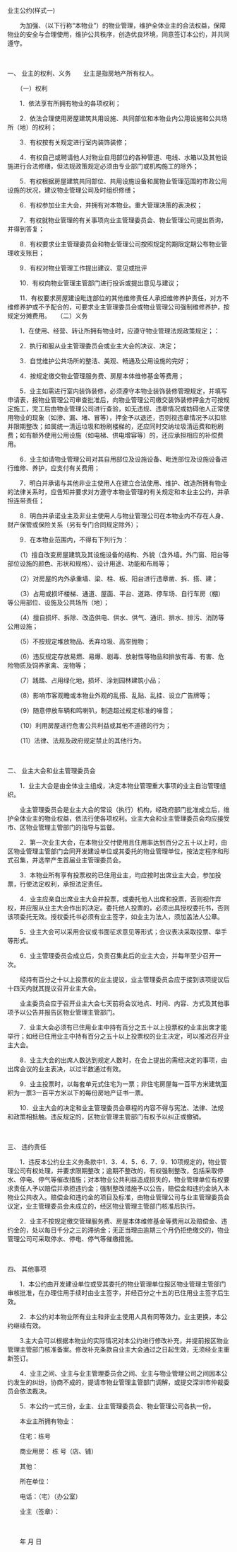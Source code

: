 



业主公约(样式一)



 

　　为加强、（以下行称“本物业”）的物业管理，维护全体业主的合法权益，保障物业的安全与合理使用，维护公共秩序，创造优良环境，同意签订本公约，并共同遵守。

　　

一、
业主的权利、义务　　业主是指房地产所有权人。　　

　　（一）权利　　

　　1．依法享有所拥有物业的各项权利；　　

　　2．依法合理使用房屋建筑共用设施、共同部位和本物业内公用设施和公共场所（地）的权利；　　

　　3．有权按有关规定进行室内装饰装修；　　

　　4．有权自己或聘请他人对物业自用部位的各种管道、电线、水箱以及其他设施进行合法修缮，但法规政策规定必须由专业部门或机构施工的除外；　　

　　5．有权根据房屋建筑共同部位、共用设施设备和属物业管理范围的市政公用设施的状况，建议物业管理公司及时组织修缮；　　

　　6．有权参加业主大会，并拥有对本物业。重大管理决策的表决权；　　

　　7．有权就物业管理的有关事项向业主管理委员会、物业管理公司提出质询，并得到答复；　　

　　8．有权要求业主管理委员会和物业管理公司按照规定的期限定期公布物业管理收支账目；　　

　　9．有权对物业管理工作提出建议、意见或批评　　

　　10．有权向物业管理主管部门进行投诉或提出意见与建议；　　

　　11．有权要求房屋建设毗连部位的其他维修责任人承担维修养护责任，对方不维修养护或不予配合的，可要求业主管理委员会或物业管理公司强制维修养护，按规定分摊费用。　　（二）义务　　

　　1．在使用、经营、转让所拥有物业时，应遵守物业管理法规政策规定；：　　

　　2．执行和服从业主管理委员会或业主大会的决议、决定；　　

　　3．自觉维护公共场所的整洁、美观、畅通及公用设施的完好；　　

　　4．按规定缴交物业管理服务费、房屋本体维修基金等费用；　　

　　5．业主如需进行室内装饰装修，必须遵守本物业装饰装修管理规定，并填写申请表，报物业管理公司审查批准后，向物业管理公司缴交装饰装修押金方可按规定施工，完工后由物业管理公司进行查验，如无违规、违章情况或妨碍他人正常使用物业的现象（如渗、漏、堵、冒等），押金予以退还，否则视违章情况予以扣除并限期整改；如属统一清运垃圾和粉刷楼梯的，还应同时交纳垃圾清运费和粉刷费；如有额外使用公用设施（如电梯、供电增容等）的，还应承担相应的补偿费用。　　

　　6．业主如请物业管理公司对其自用部位及设施设备、毗连部位及设施设备进行维修、养护，应支付有关费用；　　

　　7．明白并承诺与其他非业主使用人在建立合法使用、维护、改造所拥有物业的法律关系时，应告知并要求对方遵守本物业管理的有关规定和本业主公约，并承担连带责任；　　

　　8．明白并承诺业主及非业主使用人与物业管理公司在本物业内不存在人身、财产保管或保险关系（另有专门合同规定除外）；　　

　　9．在本物业范围内，不得有下列行为：　　

　　（1）擅自改变房屋建筑及其设施设备的结构、外貌（含外墙。外门窗、阳台等部位设施的颜色、形状和规格）、设计用途、功能和布局等；　　

　　（2）对房屋的内外承重墙、梁、柱、板、阳台进行违章凿、拆、搭、建；　　

　　（3）占用或损坏楼梯、通道、屋面、平台、道路、停车场、自行车房（棚）等公用部位、设施及公共场所（地）；　　

　　（4）擅自损坏、拆除、改造供电、供水、供气、通讯、排水、排污、消防等公用设施；　　

　　（5）不按规定堆放物品、丢弃垃圾、高空抛物；　　

　　（6）违反规定存放易燃、易爆、剧毒、放射性等物品和排放有毒、有害、危险物质及饲养家禽、宠物等；　　

　　（7）践踏、占用绿化地，损坏、涂划园林建筑小品；　　

　　（8）影响市客观瞻或本物业外观的乱搭、乱贴、乱挂、设立广告牌等；　　

　　（9）随意停放车辆和鸣喇叭，制造超过规定标准的噪音；　　

　　（10）利用房屋进行危害公共利益或其他不道德的行为；　　

　　（11）法律、法规及政府规定禁止的其他行为。

　　

二、
业主大会和业主管理委员会　　

　　1．业主大会是由全体业主组成，决定本物业管理重大事项的业主自治管理组织。　　

　　业主管理委员会是业主大会的常设（执行）机构，经政府部门批准成立后，维护全体业主的物业权益，依法行使各项权利。业主大会和业主管理委员会均应接受市、区物业管理主管部门的指导与监督。　　

　　2．第一次业主大会，在本物业交付使用且住用率达到百分之五十以上时，由区物业管理主管部门会同开发建设单位或其委托的物业管理单位，按法定程序和形式召集，并选举产生首届业主管理委员会。　　

　　3．本物业所有享有投票权的已住用业主，均应按时出席业主大会，参加投票，行使法定权利，承担法定责任。　　

　　4．业主应亲自出席业主大会并投票，或委托他人出席和投票，否则视作弃权，并应服从业主大会作出的决定。委托他人投票的，必须出具授权委托书，否则该项委托无效。授权委托书必须有业主签字，如业主为法人，须加盖法人公章。　　

　　5．业主大会可以采用会议或书面征求意见等形式；会议表决采取投票、举手等形式。　　

　　6．业主管理委员会成立后，负责召集此后的业主大会，并每年至少召开一次。　　

　　经持有百分之十以上投票权的业主提议，业主管理委员会应于接到该项提议后十四天内就其提议召开业主大会。　　

　　业主委员会应于召开业主大会七天前将会议地点、时间、内容、方式及其他事项予以公告并报告区物业管理主管部门。　　

　　7．业主大会必须有已住用业主中持有百分之五十以上投票权的业主出席才能举行；如经已住用业主中持有百分之五十以上投票权的业主决定，可以推迟召开业主大会。　　

　　8．业主大会的出席人数达到规定人数时，在会上提出的需经决定的事项，由出席会议的业主表决，以过半数通过有效。　　

　　9．业主投票时，以每套单元式住宅为一票；非住宅房屋每一百平方米建筑面积为一票3一百平方米以下的每份房地产证书一票。　　

　　10．业主大会的决定和业主管理委员会章程的内容不得与宪法、法律、法规和政策相抵触。违反规定的，区物业管理主管部门有权予以纠正或撤销。

　　

三、
违约责任　　

　　1．违反本公约业主义务条款中1．3．4．5．6．7．9．10项规定的，物业管理公司有权处理，并要求限期整改；逾期不整改的，有权强制整改，包括采取停水、停电、停气等催改措施；对本物业公共利益造成损失的，物业管理单位有权要求责任人予以赔偿并承担违约金；强制整改措施予以公告，赔偿金和违约金纳入本物业公共收入。赔偿金和违约金的项目及标准，由物业管理公司与业主管理委员会议定，业主管理委员会未成立的，经区物业管理主管部门核准后执行。　　

　　2．业主不按规定缴交管理服务费、房屋本体维修基金等费用以及赔偿金、违约金的，处以每日千分之三的滞纳金；无正当理由逾期三个月仍拒绝缴交的，物业管理公司可采取停水、停电、停气等催缴措施。

　　

四、
其他事项　　

　　1．本公约由开发建设单位或受其委托的物业管理单位报区物业管理主管部门审核批准，在办理住用手续时由业主签字，并经百分之十五的已住用业主签字后生效。　　

　　2．本公约对本物业所有业主和非业主使用人具有同等效力。业主更换，本公约继续有效。　　

　　3.主大会可以根据本物业的实际情况对本公约进行修改补充，并提前报区物业管理主管部门核准备案。修改补充条款自业主大会通过之日起生效，无须经业主重新签订。　　

　　4．业主之间、业主与业主管理委员会之间、业主与物业管理公司之间因本公约发生的纠纷，协商不成的，提请市物业管理主管部门调解，或提交深圳市仲裁委员会依法裁决。　　

　　5．本公约一式三份，业主、业主管理委员会、物业管理公司各执一份。　　

　　本业主所拥有物业：　　

　　住宅：栋号　　

　　商业用房： 栋 号（店、铺）　　

　　其他：　　

　　所在单位：　　

　　电话：（宅）（办公室）　　

　　业主（签章）：

　　


 　　年 月 日
 
　　



　　